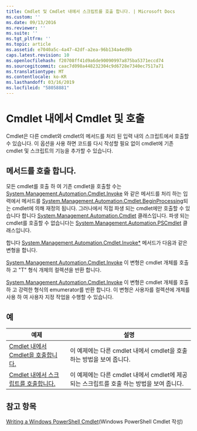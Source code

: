 ```yaml
---
title: Cmdlet 및 Cmdlet 내에서 스크립트를 호출 합니다. | Microsoft Docs
ms.custom: ''
ms.date: 09/13/2016
ms.reviewer: ''
ms.suite: ''
ms.tgt_pltfrm: ''
ms.topic: article
ms.assetid: e7040a5c-4a47-42df-a2ea-96b134a4ed9b
caps.latest.revision: 10
ms.openlocfilehash: f20708ff41d9a6de90090997a875ba5371eccd74
ms.sourcegitcommit: caac7d098a448232304c9d6728e7340ec7517a71
ms.translationtype: MT
ms.contentlocale: ko-KR
ms.lasthandoff: 03/16/2019
ms.locfileid: "58058881"
---
```

# <a name="invoking-cmdlets-and-scripts-within-a-cmdlet"></a>Cmdlet 내에서 Cmdlet 및 호출

Cmdlet은 다른 cmdlet와 cmdlet의 메서드를 처리 된 입력 내의 스크립트에서 호출할 수 있습니다. 이 옵션을 사용 하면 코드를 다시 작성할 필요 없이 cmdlet에 기존 cmdlet 및 스크립트의 기능을 추가할 수 있습니다.

## <a name="the-invoke-method"></a>메서드를 호출 합니다.

모든 cmdlet를 호출 하 여 기존 cmdlet을 호출할 수는 [System.Management.Automation.Cmdlet.Invoke](/dotnet/api/System.Management.Automation.Cmdlet.Invoke) 와 같은 메서드를 처리 하는 입력에서 메서드를 [ System.Management.Automation.Cmdlet.BeginProcessing](/dotnet/api/System.Management.Automation.Cmdlet.BeginProcessing)되는 cmdlet에 의해 재정의 됩니다. 그러나에서 직접 파생 되는 cmdlet에만 호출할 수 있습니다 합니다 [System.Management.Automation.Cmdlet](/dotnet/api/System.Management.Automation.Cmdlet) 클래스입니다. 파생 되는 cmdlet를 호출할 수 없습니다는 [System.Management.Automation.PSCmdlet](/dotnet/api/System.Management.Automation.PSCmdlet) 클래스입니다.

합니다 [System.Management.Automation.Cmdlet.Invoke*](/dotnet/api/System.Management.Automation.Cmdlet.Invoke) 메서드가 다음과 같은 변형을 합니다.

[System.Management.Automation.Cmdlet.Invoke](/dotnet/api/System.Management.Automation.Cmdlet.Invoke) 이 변형은 cmdlet 개체를 호출 하 고 "T" 형식 개체의 컬렉션을 반환 합니다.

[System.Management.Automation.Cmdlet.Invoke](/dotnet/api/System.Management.Automation.Cmdlet.Invoke) 이 변형은 cmdlet 개체를 호출 하 고 강력한 형식의 emumerator를 반환 합니다. 이 변형은 사용자를 컬렉션에 개체를 사용 하 여 사용자 지정 작업을 수행할 수 있습니다.

## <a name="examples"></a>예

|예제|설명|
|-------------|-----------------|
|[Cmdlet 내에서 Cmdlet을 호출합니다.](./how-to-invoke-a-cmdlet-from-within-a-cmdlet.md)|이 예제에는 다른 cmdlet 내에서 cmdlet을 호출 하는 방법을 보여 줍니다.|
|[Cmdlet 내에서 스크립트를 호출합니다.](./how-to-invoke-scripts-within-a-cmdlet.md)|이 예제에는 다른 cmdlet 내에서 cmdlet에 제공 되는 스크립트를 호출 하는 방법을 보여 줍니다.|

## <a name="see-also"></a>참고 항목

[Writing a Windows PowerShell Cmdlet](./writing-a-windows-powershell-cmdlet.md)(Windows PowerShell Cmdlet 작성)

